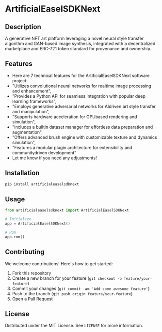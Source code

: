 # ArtificialEaselSDKNext

## Description

A generative NFT art platform leveraging a novel neural style transfer algorithm and GAN-based image synthesis, integrated with a decentralized marketplace and ERC-721 token standard for provenance and ownership.

## Features

- Here are 7 technical features for the ArtificialEaselSDKNext software project:
- "Utilizes convolutional neural networks for realtime image processing and enhancement",
- "Provides a Python API for seamless integration with popular deep learning frameworks",
- "Employs generative adversarial networks for AIdriven art style transfer and manipulation",
- "Supports hardware acceleration for GPUbased rendering and simulation",
- "Includes a builtin dataset manager for effortless data preparation and augmentation",
- "Offers advanced brush engine with customizable texture and dynamics simulation",
- "Features a modular plugin architecture for extensibility and communitydriven development"
- Let me know if you need any adjustments!
## Installation

```bash
pip install artificialeaselsdknext
```

## Usage

```python
from artificialeaselsdknext import ArtificialEaselSDKNext

# Initialize
app = ArtificialEaselSDKNext()

# Run
app.run()
```

## Contributing

We welcome contributions! Here's how to get started:

1. Fork this repository
2. Create a new branch for your feature (`git checkout -b feature/your-feature`)
3. Commit your changes (`git commit -am 'Add some awesome feature'`)
4. Push to the branch (`git push origin feature/your-feature`)
5. Open a Pull Request

## License

Distributed under the MIT License. See `LICENSE` for more information.
